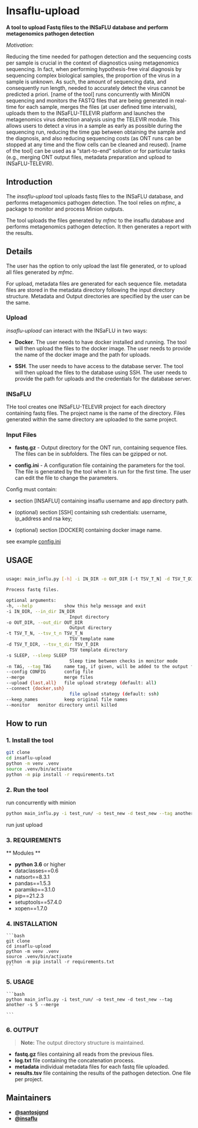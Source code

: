 # Insaflu-upload

**A tool to upload Fastq files to the INSaFLU database and perform metagenomics pathogen detection**

_Motivation_:

Reducing the time needed for pathogen detection and the sequencing costs per sample is crucial in the context of diagnostics using metagenomics sequencing. In fact, when performing hypothesis-free viral diagnosis by sequencing complex biological samples, the proportion of the virus in a sample is unknown. As such, the amount of sequencing data, and consequently run length, needed to accurately detect the virus cannot be predicted a priori. [name of the tool] runs concurrently with MinION sequencing and monitors the FASTQ files that are being generated in real-time for each sample, merges the files (at user defined time intervals), uploads them to the INSaFLU-TELEVIR platform and launches the metagenomics virus detection analysis using the TELEVIR module. This allows users to detect a virus in a sample as early as possible during the sequencing run, reducing the time gap between obtaining the sample and the diagnosis, and also reducing sequencing costs (as ONT runs can be stopped at any time and the flow cells can be cleaned and reused). [name of the tool] can be used as a “start-to-end” solution or for particular tasks (e.g., merging ONT output files, metadata preparation and upload to INSaFLU-TELEVIR).

## Introduction

The _insaflu-upload_ tool uploads fastq files to the INSaFLU database, and performs metagenomics pathogen detection. The tool relies on _mfmc_, a package to monitor and process Minion outputs.

The tool uploads the files generated by _mfmc_ to the insaflu database and performs metagenomics pathogen detection. It then generates a report with the results.

## Details

The user has the option to only upload the last file generated, or to upload all files generated by _mfmc_.

For upload, metadata files are generated for each sequence file. metadata files are stored in the metadata directory following the input directory structure. Metadata and Output directories are specified by the user can be the same.

### Upload

_insaflu-upload_ can interact with the INSaFLU in two ways:

- **Docker**. The user needs to have docker installed and running. The tool will then upload the files to the docker image. The user needs to provide the name of the docker image and the path for uploads.

- **SSH**. The user needs to have access to the database server. The tool will then upload the files to the database using SSH. The user needs to provide the path for uploads and the credentials for the database server.

### INSaFLU

THe tool creates one INSaFLU-TELEVIR project for each directory containing fastq files. The project name is the name of the directory. Files generated within the same directory are uploaded to the same project.

### Input Files

- **fastq.gz** - Output directory for the ONT run, containing sequence files. The files can be in subfolders. The files can be gzipped or not.

- **config.ini** - A configuration file containing the parameters for the tool. The file is generated by the tool when it is run for the first time. The user can edit the file to change the parameters.

Config must contain:

- section [INSAFLU] containing insaflu username and app directory path.

- (optional) section [SSH] containing ssh credentials: username, ip_address and rsa key;

- (optional) section [DOCKER] containing docker image name.

see example [config.ini](config.ini)

## USAGE

```bash

usage: main_influ.py [-h] -i IN_DIR -o OUT_DIR [-t TSV_T_N] -d TSV_T_DIR [-s SLEEP] [-n TAG] [--config CONFIG] [--merge] [--upload {last,all}] [--connect {docker,ssh}] [--keep_names]

Process fastq files.

optional arguments:
-h, --help            show this help message and exit
-i IN_DIR, --in_dir IN_DIR
                        Input directory
-o OUT_DIR, --out_dir OUT_DIR
                        Output directory
-t TSV_T_N, --tsv_t_n TSV_T_N
                        TSV template name
-d TSV_T_DIR, --tsv_t_dir TSV_T_DIR
                        TSV template directory
-s SLEEP, --sleep SLEEP
                        Sleep time between checks in monitor mode
-n TAG, --tag TAG     name tag, if given, will be added to the output file names
--config CONFIG       config file
--merge               merge files
--upload {last,all}   file upload strategy (default: all)
--connect {docker,ssh}
                        file upload stategy (default: ssh)
--keep_names          keep original file names
--monitor	monitor directory until killed


```

## How to run

### 1. Install the tool

```bash
git clone
cd insaflu-upload
python -m venv .venv
source .venv/bin/activate
python -m pip install -r requirements.txt
```

### 2. Run the tool

run concurrently with minion

```bash
python main_influ.py -i test_run/ -o test_new -d test_new --tag another -s 5 --merge

```

run just upload

### 3. REQUIREMENTS

** Modules **

- **python 3.6** or higher
- dataclasses==0.6
- natsort==8.3.1
- pandas==1.5.3
- paramiko==3.1.0
- pip==21.2.3
- setuptools==57.4.0
- xopen==1.7.0

### 4. INSTALLATION

    ```bash
    git clone
    cd insaflu-upload
    python -m venv .venv
    source .venv/bin/activate
    python -m pip install -r requirements.txt
    ```

### 5. USAGE

    ```bash
    python main_influ.py -i test_run/ -o test_new -d test_new --tag another -s 5 --merge

    ```

### 6. OUTPUT

> **Note:** The output directory structure is maintained.

- **fastq.gz** files containing all reads from the previous files.
- **log.txt** file containing the concatenation process.
- **metadata** individual metadata files for each fastq file uploaded.
- **results.tsv** file containing the results of the pathogen detection. One file per project.

## Maintainers

- [**@santosjgnd**](https://github.com/SantosJGND)
- [**@insaflu**](https://github.com/insapathogenomics)
